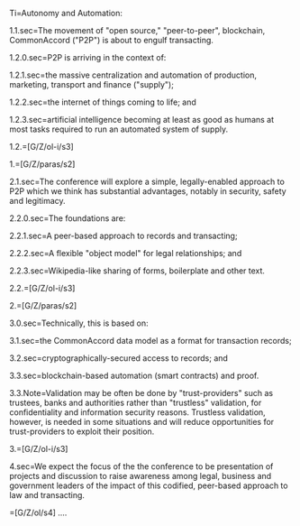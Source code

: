 Ti=Autonomy and Automation:

1.1.sec=The movement of "open source," "peer-to-peer", blockchain, CommonAccord ("P2P") is about to engulf transacting.

1.2.0.sec=P2P is arriving in the context of:

1.2.1.sec=the massive centralization and automation of production, marketing, transport and finance ("supply");

1.2.2.sec=the internet of things coming to life; and 

1.2.3.sec=artificial intelligence becoming at least as good as humans at most tasks required to run an automated system of supply. 

1.2.=[G/Z/ol-i/s3]

1.=[G/Z/paras/s2]

2.1.sec=The conference will explore a simple, legally-enabled approach to P2P which we think has substantial advantages, notably in security, safety and legitimacy.  

2.2.0.sec=The foundations are:

2.2.1.sec=A peer-based approach to records and transacting;

2.2.2.sec=A flexible "object model" for legal relationships; and

2.2.3.sec=Wikipedia-like sharing of forms, boilerplate and other text.

2.2.=[G/Z/ol-i/s3]

2.=[G/Z/paras/s2]

3.0.sec=Technically, this is based on:

3.1.sec=the CommonAccord data model as a format for transaction records;

3.2.sec=cryptographically-secured access to records; and 

3.3.sec=blockchain-based automation (smart contracts) and proof.  

3.3.Note=Validation may be often be done by "trust-providers" such as trustees, banks and authorities rather than "trustless" validation, for confidentiality and information security reasons.  Trustless validation, however, is needed in some situations and will reduce opportunities for trust-providers to exploit their position.

3.=[G/Z/ol-i/s3]

4.sec=We expect the focus of the the conference to be presentation of projects and discussion to raise awareness among legal, business and government leaders of the impact of this codified, peer-based approach to law and transacting. 

=[G/Z/ol/s4]
....